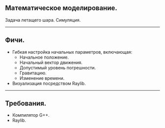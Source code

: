 ## Математическое моделирование.
Задача летащего шара.
Симуляция.

---

## Фичи.
* Гибкая настройка начальных параметров, включающая:
    * Начальное положение.
    * Начальный вектор движения.
    * Допустимый уровень погрешности.
    * Гравитацию.
    * Изменение времени.
* Визуализация посредством Raylib.

---

## Требования.
* Компилятор G++.
* Raylib.
